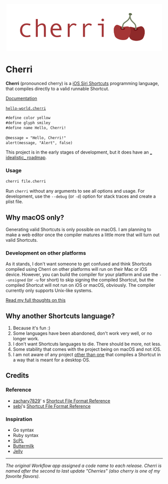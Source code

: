 <p align="center">
   <img src="assets/cherri.png" alt="cherri"/>
</p>

# Cherri

**Cherri** (pronounced cherry) is a [iOS Siri Shortcuts](https://apps.apple.com/us/app/shortcuts/id915249334)
programming language, that compiles directly to a valid runnable Shortcut.

[Documentation](https://electrikmilk.github.io/cherri/)

[`hello-world.cherri`](examples/hello-world.cherri)

```
#define color yellow
#define glyph smiley
#define name Hello, Cherri!

@message = "Hello, Cherri!"
alert(message, "Alert", false)
```

This project is in the early stages of development, but it does have an [_
idealistic_ roadmap](https://github.com/electrikmilk/cherri/wiki/Project-Roadmap).

### Usage

```bash
cherri file.cherri
```

Run `cherri` without any arguments to see all options and usage. For development, use the `--debug` (or `-d`) option for
stack traces and create a plist file.

## Why macOS only?

Generating valid Shortcuts is only possible on macOS. I am planning to make a web editor once the compiler matures a
little more that will turn out valid Shortcuts.

### Development on other platforms

As it stands, I don't want someone to get confused and think Shortcuts compiled using Cherri on other platforms will run
on their Mac or iOS device. However, you can build the compiler for your platform and use the `--unsigned` (or `-u` for
short) to skip signing the compiled Shortcut, but the compiled Shortcut will not run on iOS or macOS, obviously. The
compiler currently only supports Unix-like systems.

[Read my full thoughts on this](https://github.com/electrikmilk/cherri/wiki/Why-macOS-only%3F)

## Why another Shortcuts language?

1. Because it's fun :)
2. Some languages have been abandoned, don't work very well, or no longer work.
3. I don't want Shortcuts languages to die. There should be more, not less.
4. Some stability that comes with the project being on macOS and not iOS.
5. I am not aware of any project [other than one](https://github.com/zachary7829/Buttermilk) that compiles a
   Shortcut in a way that is meant for a desktop OS.

## Credits

### Reference

- [zachary7829](https://github.com/zachary7829)'
  s [Shortcut File Format Reference](https://zachary7829.github.io/blog/shortcuts/fileformat)
- [sebj](https://github.com/sebj)'s [Shortcut File Format Reference](https://github.com/sebj/iOS-Shortcuts-Reference)

### Inspiration

- Go syntax
- Ruby syntax
- [ScPL](https://github.com/pfgithub/scpl)
- [Buttermilk](https://github.com/zachary7829/Buttermilk)
- [Jelly](https://jellycuts.com)

---

_The original Workflow app assigned a code name to each release. Cherri is named after the second to last
update "Cherries" (also cherry is one of my favorite flavors)._
